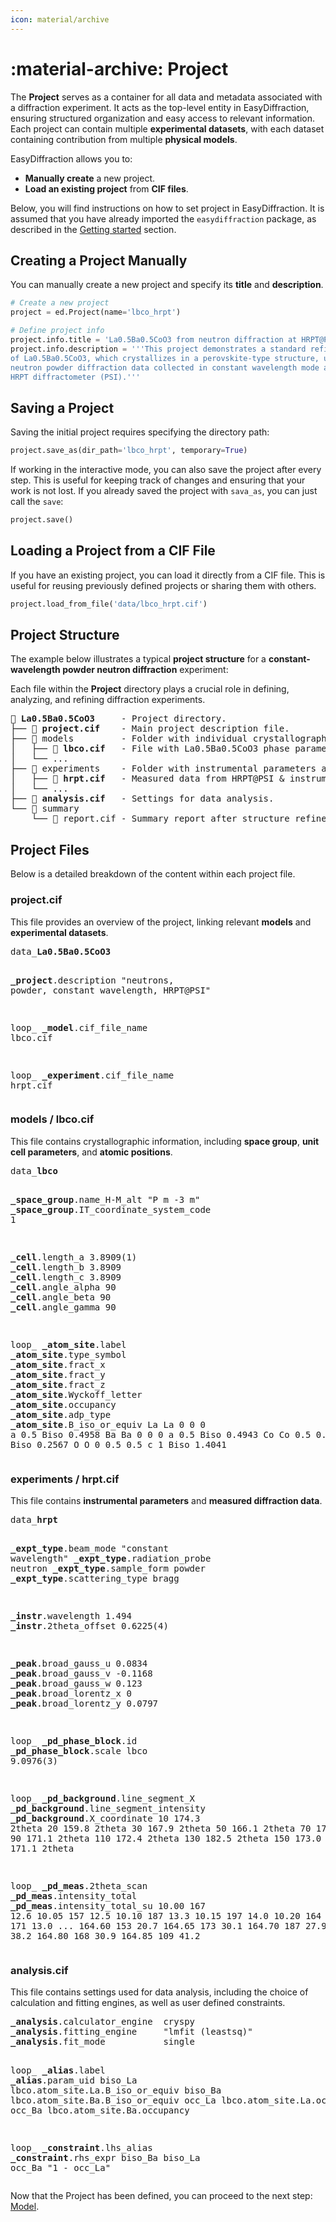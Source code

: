 ```yaml
---
icon: material/archive
---
```


# :material-archive: Project

The **Project** serves as a container for all data and metadata associated with
a diffraction experiment. It acts as the top-level entity in EasyDiffraction,
ensuring structured organization and easy access to relevant information. Each
project can contain multiple **experimental datasets**, with each dataset
containing contribution from multiple **physical models**.

EasyDiffraction allows you to:

- **Manually create** a new project.
- **Load an existing project** from **CIF files**.

Below, you will find instructions on how to set project in EasyDiffraction. 
It is assumed that you have already imported the `easydiffraction` package, as 
described in the [Getting started](../getting-started.md) section.

## Creating a Project Manually

You can manually create a new project and specify its **title** and 
**description**.

```python
# Create a new project
project = ed.Project(name='lbco_hrpt')

# Define project info
project.info.title = 'La0.5Ba0.5CoO3 from neutron diffraction at HRPT@PSI'
project.info.description = '''This project demonstrates a standard refinement 
of La0.5Ba0.5CoO3, which crystallizes in a perovskite-type structure, using 
neutron powder diffraction data collected in constant wavelength mode at the 
HRPT diffractometer (PSI).'''
```

## Saving a Project

Saving the initial project requires specifying the directory path:

```python
project.save_as(dir_path='lbco_hrpt', temporary=True)
```

If working in the interactive mode, you can also save the project after every
step. This is useful for keeping track of changes and ensuring that your work
is not lost. If you already saved the project with `sava_as`, you can just call 
the `save`:

```python
project.save()
```

## Loading a Project from a CIF File

If you have an existing project, you can load it directly from a CIF file. This
is useful for reusing previously defined projects or sharing them with others.

```python
project.load_from_file('data/lbco_hrpt.cif')
```

## Project Structure

The example below illustrates a typical **project structure** for a
**constant-wavelength powder neutron diffraction** experiment:

Each file within the **Project** directory plays a crucial role in defining,
analyzing, and refining diffraction experiments.

<!-- prettier-ignore-start -->

<div class="cif">
<pre>
📁 <span class="red"><b>La0.5Ba0.5CoO3</b></span>     - Project directory.
├── 📄 <span class="orange"><b>project.cif</b></span>    - Main project description file.
├── 📁 models         - Folder with individual crystallographic phases.
│   ├── 📄 <span class="orange"><b>lbco.cif</b></span>   - File with La0.5Ba0.5CoO3 phase parameters.
│   └── ...
├── 📁 experiments    - Folder with instrumental parameters and measured data.
│   ├── 📄 <span class="orange"><b>hrpt.cif</b></span>   - Measured data from HRPT@PSI & instrumental parameters.
│   └── ...
├── 📄 <span class="orange"><b>analysis.cif</b></span>   - Settings for data analysis.
└── 📁 summary
    └── 📄 report.cif - Summary report after structure refinement.
</pre>
</div>

<!-- prettier-ignore-end -->

## Project Files

Below is a detailed breakdown of the content within each project file.

### <span class="orange">project.cif</span>

This file provides an overview of the project, linking relevant **models** and
**experimental datasets**.

<!-- prettier-ignore-start -->

<div class="cif">
<pre>
data_<span class="red"><b>La0.5Ba0.5CoO3</b></span>

<span class="blue"><b>_project</b>.description</span> "neutrons, powder, constant wavelength, HRPT@PSI"

loop_
<span class="green"><b>_model</b>.cif_file_name</span>
lbco.cif

loop_
<span class="green"><b>_experiment</b>.cif_file_name</span>
hrpt.cif
</pre>
</div>

<!-- prettier-ignore-end -->

### models / <span class="orange">lbco.cif</span>

This file contains crystallographic information, including **space group**,
**unit cell parameters**, and **atomic positions**.

<!-- prettier-ignore-start -->

<div class="cif">
<pre>
data_<span class="red"><b>lbco</b></span>

<span class="blue"><b>_space_group</b>.name_H-M_alt</span>              "P m -3 m"
<span class="blue"><b>_space_group</b>.IT_coordinate_system_code</span> 1

<span class="blue"><b>_cell</b>.length_a</span>      3.8909(1)
<span class="blue"><b>_cell</b>.length_b</span>      3.8909
<span class="blue"><b>_cell</b>.length_c</span>      3.8909
<span class="blue"><b>_cell</b>.angle_alpha</span>  90
<span class="blue"><b>_cell</b>.angle_beta</span>   90
<span class="blue"><b>_cell</b>.angle_gamma</span>  90

loop_
<span class="green"><b>_atom_site</b>.label</span>
<span class="green"><b>_atom_site</b>.type_symbol</span>
<span class="green"><b>_atom_site</b>.fract_x</span>
<span class="green"><b>_atom_site</b>.fract_y</span>
<span class="green"><b>_atom_site</b>.fract_z</span>
<span class="green"><b>_atom_site</b>.Wyckoff_letter</span>
<span class="green"><b>_atom_site</b>.occupancy</span>
<span class="green"><b>_atom_site</b>.adp_type</span>
<span class="green"><b>_atom_site</b>.B_iso_or_equiv</span>
La La   0   0   0     a   0.5  Biso 0.4958
Ba Ba   0   0   0     a   0.5  Biso 0.4943
Co Co   0.5 0.5 0.5   b   1    Biso 0.2567
O  O    0   0.5 0.5   c   1    Biso 1.4041
</pre>
</div>

<!-- prettier-ignore-end -->

### experiments / <span class="orange">hrpt.cif</span>

This file contains **instrumental parameters** and
**measured diffraction data**.

<!-- prettier-ignore-start -->

<div class="cif">
<pre>
data_<span class="red"><b>hrpt</b></span>

<span class="blue"><b>_expt_type</b>.beam_mode</span>        "constant wavelength"
<span class="blue"><b>_expt_type</b>.radiation_probe</span>  neutron
<span class="blue"><b>_expt_type</b>.sample_form</span>      powder
<span class="blue"><b>_expt_type</b>.scattering_type</span>  bragg

<span class="blue"><b>_instr</b>.wavelength</span>    1.494
<span class="blue"><b>_instr</b>.2theta_offset</span> 0.6225(4)

<span class="blue"><b>_peak</b>.broad_gauss_u</span>    0.0834
<span class="blue"><b>_peak</b>.broad_gauss_v</span>   -0.1168
<span class="blue"><b>_peak</b>.broad_gauss_w</span>    0.123
<span class="blue"><b>_peak</b>.broad_lorentz_x</span>  0
<span class="blue"><b>_peak</b>.broad_lorentz_y</span>  0.0797

loop_
<span class="green"><b>_pd_phase_block</b>.id</span>
<span class="green"><b>_pd_phase_block</b>.scale</span>
lbco 9.0976(3)

loop_
<span class="green"><b>_pd_background</b>.line_segment_X</span>
<span class="green"><b>_pd_background</b>.line_segment_intensity</span>
<span class="green"><b>_pd_background</b>.X_coordinate</span>
 10  174.3  2theta
 20  159.8  2theta
 30  167.9  2theta
 50  166.1  2theta
 70  172.3  2theta
 90  171.1  2theta
110  172.4  2theta
130  182.5  2theta
150  173.0  2theta
165  171.1  2theta

loop_
<span class="green"><b>_pd_meas</b>.2theta_scan</span>
<span class="green"><b>_pd_meas</b>.intensity_total</span>
<span class="green"><b>_pd_meas</b>.intensity_total_su</span>
 10.00  167  12.6
 10.05  157  12.5
 10.10  187  13.3
 10.15  197  14.0
 10.20  164  12.5
 10.25  171  13.0
...
164.60  153  20.7
164.65  173  30.1
164.70  187  27.9
164.75  175  38.2
164.80  168  30.9
164.85  109  41.2
</pre>
</div>

<!-- prettier-ignore-end -->


### <span class="orange">analysis.cif</span>

This file contains settings used for data analysis, including the choice of
calculation and fitting engines, as well as user defined constraints.

<!-- prettier-ignore-start -->

<div class="cif">
<pre>
<span class="blue"><b>_analysis</b>.calculator_engine</span>  cryspy
<span class="blue"><b>_analysis</b>.fitting_engine</span>     "lmfit (leastsq)"
<span class="blue"><b>_analysis</b>.fit_mode</span>           single

loop_
<span class="green"><b>_alias</b>.label</span>
<span class="green"><b>_alias</b>.param_uid</span>
biso_La  lbco.atom_site.La.B_iso_or_equiv
biso_Ba  lbco.atom_site.Ba.B_iso_or_equiv
occ_La   lbco.atom_site.La.occupancy
occ_Ba   lbco.atom_site.Ba.occupancy

loop_
<span class="green"><b>_constraint</b>.lhs_alias</span>
<span class="green"><b>_constraint</b>.rhs_expr</span>
biso_Ba  biso_La
occ_Ba   "1 - occ_La"
</pre>
</div>

<!-- prettier-ignore-end -->



Now that the Project has been defined, you can proceed to the next step:
[Model](model.md).
